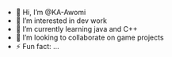 - 👋 Hi, I’m @KA-Awomi
- 👀 I’m interested in dev work
- 🌱 I’m currently learning java and C++
- 💞️ I’m looking to collaborate on game projects
- ⚡ Fun fact: ...

<!---
KA-Awomi/KA-Awomi is a ✨ special ✨ repository because its `README.md` (this file) appears on your GitHub profile.
You can click the Preview link to take a look at your changes.
--->
